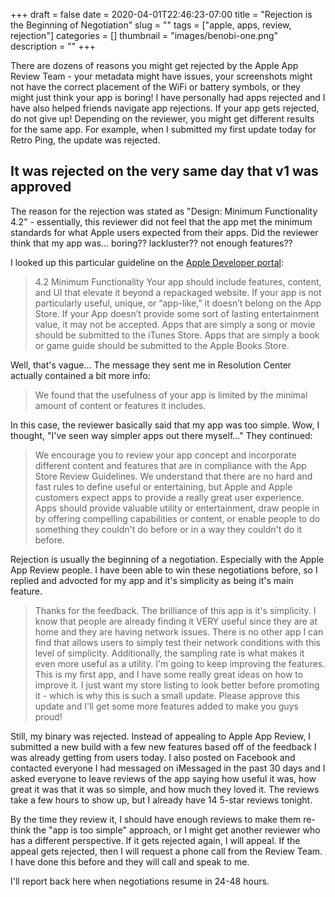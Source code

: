 +++ 
draft = false
date = 2020-04-01T22:46:23-07:00
title = "Rejection is the Beginning of Negotiation"
slug = "" 
tags = ["apple, apps, review, rejection"]
categories = []
thumbnail = "images/benobi-one.png"
description = ""
+++

There are dozens of reasons you might get rejected by the Apple App Review Team - your metadata might have issues, your screenshots might not have the correct placement of the WiFi or battery symbols, or they might just think your app is boring! I have personally had apps rejected and I have also helped friends navigate app rejections. If your app gets rejected, do not give up! Depending on the reviewer, you might get different results for the same app. For example, when I submitted my first update today for Retro Ping, the update was rejected.

## It was rejected on the very same day that v1 was approved

The reason for the rejection was stated as "Design: Minimum Functionality 4.2" - essentially, this reviewer did not feel that the app met the minimum standards for what Apple users expected from their apps. Did the reviewer think that my app was... boring?? lackluster?? not enough features??

I looked up this particular guideline on the [Apple Developer portal](https://developer.apple.com/app-store/review/guidelines/#design):

> 4.2 Minimum Functionality Your app should include features, content, and UI that elevate it beyond a repackaged website. If your app is not particularly useful, unique, or “app-like,” it doesn’t belong on the App Store. If your App doesn’t provide some sort of lasting entertainment value, it may not be accepted. Apps that are simply a song or movie should be submitted to the iTunes Store. Apps that are simply a book or game guide should be submitted to the Apple Books Store.

Well, that's vague... The message they sent me in Resolution Center actually contained a bit more info:

>We found that the usefulness of your app is limited by the minimal amount of content or features it includes.

In this case, the reviewer basically said that my app was too simple. Wow, I thought, "I've seen way simpler apps out there myself..." They continued:

> We encourage you to review your app concept and incorporate different content and features that are in compliance with the App Store Review Guidelines. We understand that there are no hard and fast rules to define useful or entertaining, but Apple and Apple customers expect apps to provide a really great user experience. Apps should provide valuable utility or entertainment, draw people in by offering compelling capabilities or content, or enable people to do something they couldn't do before or in a way they couldn't do it before.

Rejection is usually the beginning of a negotiation. Especially with the Apple App Review people.  I have been able to win these negotiations before, so I replied and advocted for my app and it's simplicity as being it's main feature.

>Thanks for the feedback. The brilliance of this app is it's simplicity. I know that people are already finding it VERY useful since they are at home and they are having network issues. There is no other app I can find that allows users to simply test their network conditions with this level of simplicity. Additionally, the sampling rate is what makes it even more useful as a utility.
>I'm going to keep improving the features. This is my first app, and I have some really great ideas on how to improve it. I just want my store listing to look better before promoting it - which is why this is such a small update.
>Please approve this update and I'll get some more features added to make you guys proud!

Still, my binary was rejected. Instead of appealing to Apple App Review, I submitted a new build with a few new features based off of the feedback I was already getting from users today. I also  posted on Facebook and contacted everyone I had messaged on iMessaged in the past 30 days and I asked everyone to leave reviews of the app saying how useful it was, how great it was that it was so simple, and how much they loved it. The reviews take a few hours to show up, but I already have 14 5-star reviews tonight.

By the time they review it, I should have enough reviews to make them re-think the "app is too simple" approach, or I might get another reviewer who has a different perspective. If it gets rejected again, I will appeal. If the appeal gets rejected, then I will request a phone call from the Review Team. I have done this before and they will call and speak to me.

I'll report back here when negotiations resume in 24-48 hours.

